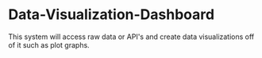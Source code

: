 # Data-Visualization-Dashboard
This system will access raw data or API's and create data visualizations off of it such as plot graphs.
